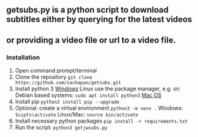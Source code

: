 ## getsubs.py is a python script to download subtitles either by querying for the latest videos
## or providing a video file or url to a video file.

### Installation

1. Open command prompt/terminal
1. Clone the repository
    `git clone https://github.com/sachapan/getsubs.git`
1. Install python 3
    [Windows](https://www.python.org/downloads/windows/)
    Linux use the package manager, e.g. on Debian based systems:
    `sudo apt install python3`
    [Mac OS](https://docs.python.org/3/using/mac.html)
2. Install pip
    `python3 install pip --upgrade`
3. Optional: create a virtual environment
    `python3 -m venv .`
    Windows:
        `Scipts\activate`
    Linux/Mac:
        `source bin/activate`
4. Install necessary python packages
    `pip install -r requirements.txt`
5. Run the script:
    `python3 getjwsubs.py`
